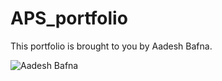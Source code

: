 # APS_portfolio
This portfolio is brought to you by Aadesh Bafna.

![Aadesh Bafna](path/to/your/photo.jpg)

